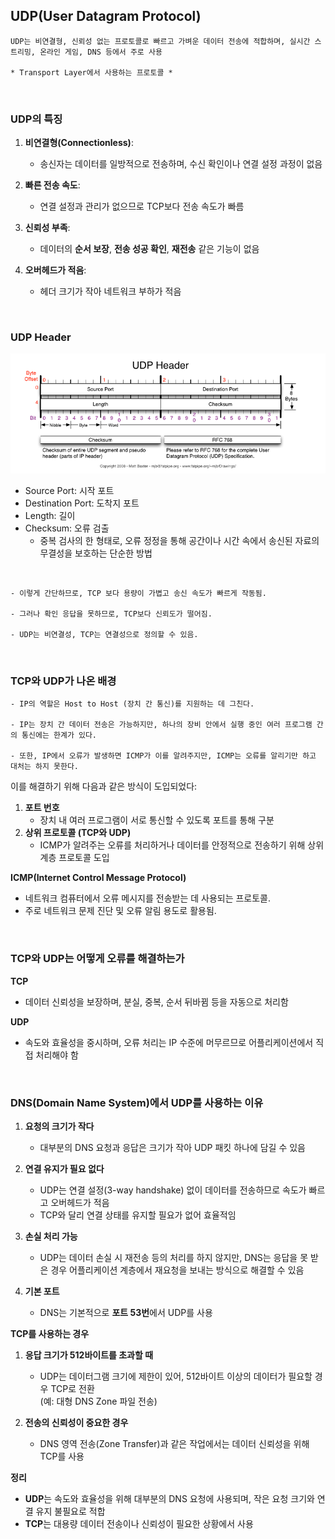 ## UDP(User Datagram Protocol)

    UDP는 비연결형, 신뢰성 없는 프로토콜로 빠르고 가벼운 데이터 전송에 적합하며, 실시간 스트리밍, 온라인 게임, DNS 등에서 주로 사용

    * Transport Layer에서 사용하는 프로토콜 *

<br>

### UDP의 특징

1. **비연결형(Connectionless)**:
   - 송신자는 데이터를 일방적으로 전송하며, 수신 확인이나 연결 설정 과정이 없음

2. **빠른 전송 속도**:
   - 연결 설정과 관리가 없으므로 TCP보다 전송 속도가 빠름

3. **신뢰성 부족**:
   - 데이터의 **순서 보장**, **전송 성공 확인**, **재전송** 같은 기능이 없음

4. **오버헤드가 적음**:
   - 헤더 크기가 작아 네트워크 부하가 적음

<br>

### UDP Header

<img src=../../resources/UDP_Header.png>

- Source Port: 시작 포트
- Destination Port: 도착지 포트
- Length: 길이
- Checksum: 오류 검출
    - 중복 검사의 한 형태로, 오류 정정을 통해 공간이나 시간 속에서 송신된 자료의 무결성을 보호하는 단순한 방법

<br>

```
- 이렇게 간단하므로, TCP 보다 용량이 가볍고 송신 속도가 빠르게 작동됨.

- 그러나 확인 응답을 못하므로, TCP보다 신뢰도가 떨어짐.

- UDP는 비연결성, TCP는 연결성으로 정의할 수 있음.
```

<br>

### TCP와 UDP가 나온 배경

    - IP의 역할은 Host to Host (장치 간 통신)를 지원하는 데 그친다. 

    - IP는 장치 간 데이터 전송은 가능하지만, 하나의 장비 안에서 실행 중인 여러 프로그램 간의 통신에는 한계가 있다.  

    - 또한, IP에서 오류가 발생하면 ICMP가 이를 알려주지만, ICMP는 오류를 알리기만 하고 대처는 하지 못한다.  

이를 해결하기 위해 다음과 같은 방식이 도입되었다:  

1. **포트 번호**  
   - 장치 내 여러 프로그램이 서로 통신할 수 있도록 포트를 통해 구분  
2. **상위 프로토콜 (TCP와 UDP)**  
   - ICMP가 알려주는 오류를 처리하거나 데이터를 안정적으로 전송하기 위해 상위 계층 프로토콜 도입  

**ICMP(Internet Control Message Protocol)**  
- 네트워크 컴퓨터에서 오류 메시지를 전송받는 데 사용되는 프로토콜.  
- 주로 네트워크 문제 진단 및 오류 알림 용도로 활용됨.

<br>

### TCP와 UDP는 어떻게 오류를 해결하는가

**TCP**
-  데이터 신뢰성을 보장하며, 분실, 중복, 순서 뒤바뀜 등을 자동으로 처리함

**UDP**
- 속도와 효율성을 중시하며, 오류 처리는 IP 수준에 머무르므로 어플리케이션에서 직접 처리해야 함

<br>

### DNS(Domain Name System)에서 UDP를 사용하는 이유

1. **요청의 크기가 작다**  
   - 대부분의 DNS 요청과 응답은 크기가 작아 UDP 패킷 하나에 담길 수 있음

2. **연결 유지가 필요 없다**  
   - UDP는 연결 설정(3-way handshake) 없이 데이터를 전송하므로 속도가 빠르고 오버헤드가 적음  
   - TCP와 달리 연결 상태를 유지할 필요가 없어 효율적임  

3. **손실 처리 가능**  
   - UDP는 데이터 손실 시 재전송 등의 처리를 하지 않지만, DNS는 응답을 못 받은 경우 어플리케이션 계층에서 재요청을 보내는 방식으로 해결할 수 있음 

4. **기본 포트**  
   - DNS는 기본적으로 **포트 53번**에서 UDP를 사용  

**TCP를 사용하는 경우**  
1. **응답 크기가 512바이트를 초과할 때**  
   - UDP는 데이터그램 크기에 제한이 있어, 512바이트 이상의 데이터가 필요할 경우 TCP로 전환  
     (예: 대형 DNS Zone 파일 전송)  

2. **전송의 신뢰성이 중요한 경우**  
   - DNS 영역 전송(Zone Transfer)과 같은 작업에서는 데이터 신뢰성을 위해 TCP를 사용  

**정리**  
- **UDP**는 속도와 효율성을 위해 대부분의 DNS 요청에 사용되며, 작은 요청 크기와 연결 유지 불필요로 적합  
- **TCP**는 대용량 데이터 전송이나 신뢰성이 필요한 상황에서 사용  

<br>